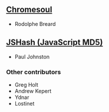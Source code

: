 ## [Chromesoul](https://github.com/TychoBrahe/chromesoul)

* Rodolphe Breard


## [JSHash (JavaScript MD5)](http://pajhome.org.uk/crypt/md5)

* Paul Johnston

### Other contributors

* Greg Holt
* Andrew Kepert
* Ydnar
* Lostinet
